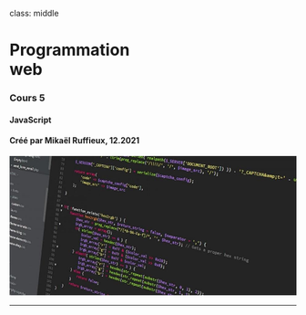 class: middle

<h1><span class="secondary-color">Programmation</span><br/>web</h1>

### Cours 5

#### JavaScript

#### Créé par Mikaël Ruffieux, 12.2021

<img class="first-slide-image" src="../sources_cours/img/first_slide.jpg">

---
